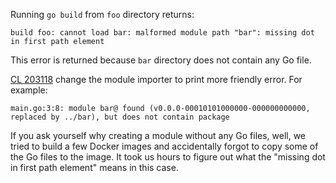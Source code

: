 Running `go build` from `foo` directory returns:

```
build foo: cannot load bar: malformed module path "bar": missing dot in first path element
```

This error is returned because `bar` directory does not contain any Go file.

[CL 203118](https://go-review.googlesource.com/c/go/+/203118) change the module importer to print more friendly error. For example:
```
main.go:3:8: module bar@ found (v0.0.0-00010101000000-000000000000, replaced by ../bar), but does not contain package
```

If you ask yourself why creating a module without any Go files, well, we tried to build a few Docker images and accidentally forgot to copy some of the Go files to the image. It took us hours to figure out what the "missing dot in first path element" means in this case.

